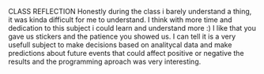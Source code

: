 CLASS REFLECTION
Honestly during the class i barely understand a thing, it was kinda difficult for me to understand. I think with more time and dedication to this subject i could learn and understand more :) I like that you gave us stickers and the patience you showed us. I can tell it is a very usefull subject to make decisions based on analitycal data and make predictions about future events that could affect positive or negative the results and the programming aproach was very interesting. 

